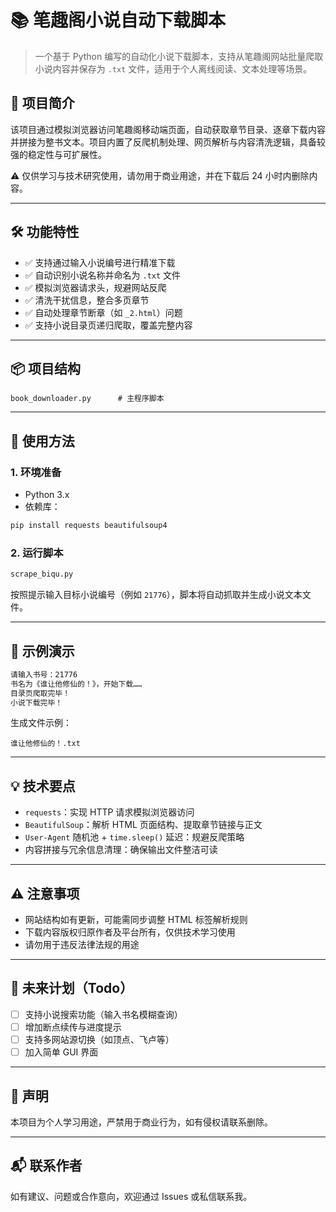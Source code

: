 

# 📚 笔趣阁小说自动下载脚本

> 一个基于 Python 编写的自动化小说下载脚本，支持从笔趣阁网站批量爬取小说内容并保存为 `.txt` 文件，适用于个人离线阅读、文本处理等场景。

## 🚀 项目简介

该项目通过模拟浏览器访问笔趣阁移动端页面，自动获取章节目录、逐章下载内容并拼接为整书文本。项目内置了反爬机制处理、网页解析与内容清洗逻辑，具备较强的稳定性与可扩展性。

⚠️ 仅供学习与技术研究使用，请勿用于商业用途，并在下载后 24 小时内删除内容。

---

## 🛠 功能特性

- ✅ 支持通过输入小说编号进行精准下载
- ✅ 自动识别小说名称并命名为 `.txt` 文件
- ✅ 模拟浏览器请求头，规避网站反爬
- ✅ 清洗干扰信息，整合多页章节
- ✅ 自动处理章节断章（如 `_2.html`）问题
- ✅ 支持小说目录页递归爬取，覆盖完整内容

---

## 📦 项目结构

```
book_downloader.py      # 主程序脚本
```

---

## 🔧 使用方法

### 1. 环境准备

- Python 3.x
- 依赖库：

```bash
pip install requests beautifulsoup4
```

### 2. 运行脚本

```bash
scrape_biqu.py
```

按照提示输入目标小说编号（例如 `21776`），脚本将自动抓取并生成小说文本文件。

---

## 📖 示例演示

```bash
请输入书号：21776
书名为《谁让他修仙的！》，开始下载……
目录页爬取完毕！
小说下载完毕！
```

生成文件示例：

```
谁让他修仙的！.txt
```

---

## 💡 技术要点

- `requests`：实现 HTTP 请求模拟浏览器访问
- `BeautifulSoup`：解析 HTML 页面结构、提取章节链接与正文
- `User-Agent` 随机池 + `time.sleep()` 延迟：规避反爬策略
- 内容拼接与冗余信息清理：确保输出文件整洁可读

---

## ⚠️ 注意事项

- 网站结构如有更新，可能需同步调整 HTML 标签解析规则
- 下载内容版权归原作者及平台所有，仅供技术学习使用
- 请勿用于违反法律法规的用途

---

## 🔄 未来计划（Todo）

- [ ] 支持小说搜索功能（输入书名模糊查询）
- [ ] 增加断点续传与进度提示
- [ ] 支持多网站源切换（如顶点、飞卢等）
- [ ] 加入简单 GUI 界面

---

## 📎 声明

本项目为个人学习用途，严禁用于商业行为，如有侵权请联系删除。

---

## 📬 联系作者

如有建议、问题或合作意向，欢迎通过 Issues 或私信联系我。
